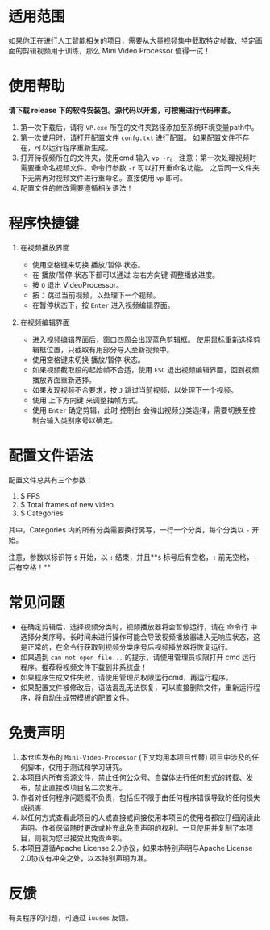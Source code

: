 # 适用范围

如果你正在进行人工智能相关的项目，需要从大量视频集中截取特定帧数、特定画面的剪辑视频用于训练，那么 Mini Video Processor 值得一试！



# 使用帮助

**请下载 release 下的软件安装包。源代码以开源，可按需进行代码审查。**

1. 第一次下载后，请将 `VP.exe` 所在的文件夹路径添加至系统环境变量path中。
2. 第一次使用时，请打开配置文件 `confg.txt` 进行配置。
   如果配置文件不存在，可以运行程序重新生成。
3. 打开待视频所在的文件夹，使用cmd 输入 `vp -r`。
   注意：第一次处理视频时需要重命名视频文件。命令行参数 `-r` 可以打开重命名功能。
              之后同一文件夹下无需再对视频文件进行重命名。直接使用 `vp` 即可。
4. 配置文件的修改需要遵循相关语法！



# 程序快捷键

1. 在视频播放界面

   - 使用空格键来切换 播放/暂停 状态。
   - 在 播放/暂停 状态下都可以通过 左右方向键 调整播放进度。
   - 按 `Q` 退出 VideoProcessor。
   - 按 `J` 跳过当前视频，以处理下一个视频。
   - 在暂停状态下，按 `Enter` 进入视频编辑界面。

2. 在视频编辑界面

   - 进入视频编辑界面后，窗口四周会出现蓝色剪辑框。
     使用鼠标重新选择剪辑框位置，只截取有用部分导入至新视频中。
   - 使用空格键来切换 播放/暂停 状态。
   - 如果视频截取段的起始帧不合适，使用 `ESC` 退出视频编辑界面，回到视频播放界面重新选择。
   - 如果发现视频不合要求，按 `J` 跳过当前视频，以处理下一个视频。
   - 使用 上下方向键 来调整抽帧方式。
   - 使用 `Enter` 确定剪辑，此时 控制台 会弹出视频分类选择，需要切换至控制台输入类别序号以确定。
   
   

# 配置文件语法

配置文件总共有三个参数：

1. $ FPS
2. $ Total frames of new video
3. $ Categories

其中，Categories 内的所有分类需要换行另写，一行一个分类，每个分类以 `-` 开始。

注意，参数以标识符 `$` 开始，以 `:` 结束，并且**`$` 标号后有空格，`:` 前无空格，`-` 后有空格！**



# 常见问题

- 在确定剪辑后，选择视频分类时，视频播放器将会暂停运行，请在 命令行 中选择分类序号。长时间未进行操作可能会导致视频播放器进入无响应状态，这是正常的，在命令行获取到视频分类序号后视频播放器将恢复运行。
- 如果遇到 `can not open file...` 的提示，请使用管理员权限打开 cmd 运行程序。推荐将视频文件下载到非系统盘！
- 如果程序生成文件失败，请使用管理员权限运行cmd，再运行程序。
- 如果配置文件被修改后，语法混乱无法恢复，可以直接删除文件，重新运行程序，将自动生成带模板的配置文件。



# 免责声明

1. 本仓库发布的 `Mini-Video-Processor` (下文均用本项目代替) 项目中涉及的任何脚本，仅用于测试和学习研究。
2. 本项目内所有资源文件，禁止任何公众号、自媒体进行任何形式的转载、发布，禁止直接改项目名二次发布。
3. 作者对任何程序问题概不负责，包括但不限于由任何程序错误导致的任何损失或损害.
4. 以任何方式查看此项目的人或直接或间接使用本项目的使用者都应仔细阅读此声明。作者保留随时更改或补充此免责声明的权利。一旦使用并复制了本项目，则视为您已接受此免责声明。
5. 本项目遵循Apache License 2.0协议，如果本特别声明与Apache License 2.0协议有冲突之处，以本特别声明为准。



# 反馈

有关程序的问题，可通过 `iuuses` 反馈。





